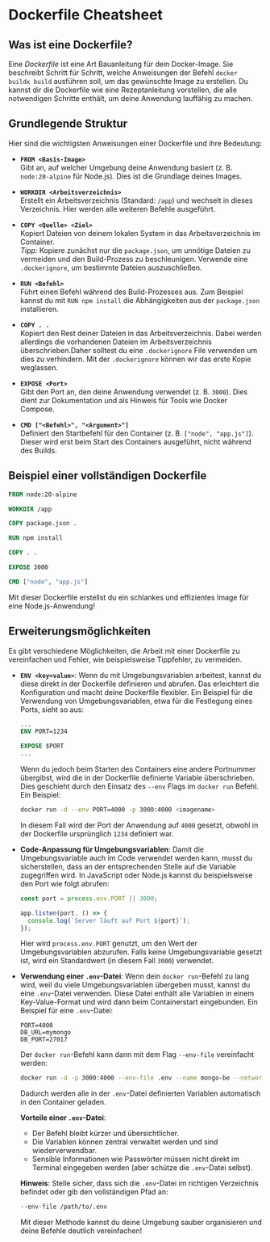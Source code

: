 # Dockerfile Cheatsheet

## **Was ist eine Dockerfile?**

Eine _Dockerfile_ ist eine Art Bauanleitung für dein Docker-Image. Sie beschreibt Schritt für Schritt, welche Anweisungen der Befehl `docker buildx build` ausführen soll, um das gewünschte Image zu erstellen. Du kannst dir die Dockerfile wie eine Rezeptanleitung vorstellen, die alle notwendigen Schritte enthält, um deine Anwendung lauffähig zu machen.

## **Grundlegende Struktur**

Hier sind die wichtigsten Anweisungen einer Dockerfile und ihre Bedeutung:

- **`FROM <Basis-Image>`**  
  Gibt an, auf welcher Umgebung deine Anwendung basiert (z. B. `node:20-alpine` für Node.js). Dies ist die Grundlage deines Images.

- **`WORKDIR <Arbeitsverzeichnis>`**  
  Erstellt ein Arbeitsverzeichnis (Standard: `/app`) und wechselt in dieses Verzeichnis. Hier werden alle weiteren Befehle ausgeführt.

- **`COPY <Quelle> <Ziel>`**  
  Kopiert Dateien von deinem lokalen System in das Arbeitsverzeichnis im Container.  
  _Tipp:_ Kopiere zunächst nur die `package.json`, um unnötige Dateien zu vermeiden und den Build-Prozess zu beschleunigen. Verwende eine `.dockerignore`, um bestimmte Dateien auszuschließen.

- **`RUN <Befehl>`**  
  Führt einen Befehl während des Build-Prozesses aus. Zum Beispiel kannst du mit `RUN npm install` die Abhängigkeiten aus der `package.json` installieren.

- **`COPY . .`**  
  Kopiert den Rest deiner Dateien in das Arbeitsverzeichnis. Dabei werden allerdings die vorhandenen Dateien im Arbeitsverzeichnis überschrieben.Daher solltest du eine `.dockerignore` File verwenden um dies zu verhindern. Mit der `.dockerignore` können wir das erste Kopie weglassen.

- **`EXPOSE <Port>`**  
  Gibt den Port an, den deine Anwendung verwendet (z. B. `3000`). Dies dient zur Dokumentation und als Hinweis für Tools wie Docker Compose.

- **`CMD ["<Befehl>", "<Argument>"]`**  
  Definiert den Startbefehl für den Container (z. B. `["node", "app.js"]`). Dieser wird erst beim Start des Containers ausgeführt, nicht während des Builds.

## **Beispiel einer vollständigen Dockerfile**

```dockerfile
FROM node:20-alpine

WORKDIR /app

COPY package.json .

RUN npm install

COPY . .

EXPOSE 3000

CMD ["node", "app.js"]
```

Mit dieser Dockerfile erstellst du ein schlankes und effizientes Image für eine Node.js-Anwendung!

## **Erweiterungsmöglichkeiten**

Es gibt verschiedene Möglichkeiten, die Arbeit mit einer Dockerfile zu vereinfachen und Fehler, wie beispielsweise Tippfehler, zu vermeiden.

- **`ENV <key=value>`**: Wenn du mit Umgebungsvariablen arbeitest, kannst du diese direkt in der Dockerfile definieren und abrufen. Das erleichtert die Konfiguration und macht deine Dockerfile flexibler. Ein Beispiel für die Verwendung von Umgebungsvariablen, etwa für die Festlegung eines Ports, sieht so aus:

  ```dockerfile
  ...
  ENV PORT=1234

  EXPOSE $PORT
  ...
  ```

  Wenn du jedoch beim Starten des Containers eine andere Portnummer übergibst, wird die in der Dockerfile definierte Variable überschrieben. Dies geschieht durch den Einsatz des `--env` Flags im `docker run` Befehl. Ein Beispiel:

  ```bash
  docker run -d --env PORT=4000 -p 3000:4000 <imagename>
  ```

  In diesem Fall wird der Port der Anwendung auf `4000` gesetzt, obwohl in der Dockerfile ursprünglich `1234` definiert war.

- **Code-Anpassung für Umgebungsvariablen**: Damit die Umgebungsvariable auch im Code verwendet werden kann, musst du sicherstellen, dass an der entsprechenden Stelle auf die Variable zugegriffen wird. In JavaScript oder Node.js kannst du beispielsweise den Port wie folgt abrufen:

  ```javascript
  const port = process.env.PORT || 3000;

  app.listen(port, () => {
    console.log(`Server läuft auf Port ${port}`);
  });
  ```

  Hier wird `process.env.PORT` genutzt, um den Wert der Umgebungsvariablen abzurufen. Falls keine Umgebungsvariable gesetzt ist, wird ein Standardwert (in diesem Fall `3000`) verwendet.

- **Verwendung einer `.env`-Datei**: Wenn dein `docker run`-Befehl zu lang wird, weil du viele Umgebungsvariablen übergeben musst, kannst du eine `.env`-Datei verwenden. Diese Datei enthält alle Variablen in einem Key-Value-Format und wird dann beim Containerstart eingebunden. Ein Beispiel für eine `.env`-Datei:

  ```plaintext
  PORT=4000
  DB_URL=mymongo
  DB_PORT=27017
  ```

  Der `docker run`-Befehl kann dann mit dem Flag `--env-file` vereinfacht werden:

  ```bash
  docker run -d -p 3000:4000 --env-file .env --name mongo-be --network mongonet mongo-connect-image
  ```

  Dadurch werden alle in der `.env`-Datei definierten Variablen automatisch in den Container geladen.

  **Vorteile einer `.env`-Datei**:

  - Der Befehl bleibt kürzer und übersichtlicher.
  - Die Variablen können zentral verwaltet werden und sind wiederverwendbar.
  - Sensible Informationen wie Passwörter müssen nicht direkt im Terminal eingegeben werden (aber schütze die `.env`-Datei selbst).

  **Hinweis**: Stelle sicher, dass sich die `.env`-Datei im richtigen Verzeichnis befindet oder gib den vollständigen Pfad an:

  ```bash
  --env-file /path/to/.env
  ```

  Mit dieser Methode kannst du deine Umgebung sauber organisieren und deine Befehle deutlich vereinfachen!

